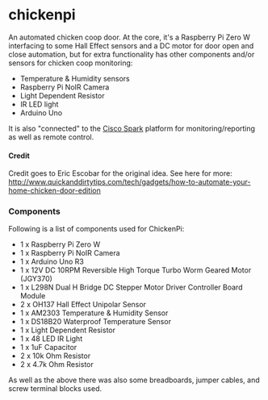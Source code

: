 # chickenpi

An automated chicken coop door.  At the core, it's a Raspberry Pi Zero W interfacing to some Hall Effect sensors and a DC motor for door open and close automation, but for extra functionality has other components and/or sensors for chicken coop monitoring:

- Temperature & Humidity sensors
- Raspberry Pi NoIR Camera
- Light Dependent Resistor
- IR LED light
- Arduino Uno

It is also "connected" to the [Cisco Spark](https://www.ciscospark.com/) platform for monitoring/reporting as well as remote control.


#### Credit
Credit goes to Eric Escobar for the original idea.  See here for more: http://www.quickanddirtytips.com/tech/gadgets/how-to-automate-your-home-chicken-door-edition

### Components

Following is a list of components used for ChickenPi:

- 1 x Raspberry Pi Zero W
- 1 x Raspberry Pi NoIR Camera
- 1 x Arduino Uno R3
- 1 x 12V DC 10RPM Reversible High Torque Turbo Worm Geared Motor (JGY370)
- 1 x L298N Dual H Bridge DC Stepper Motor Driver Controller Board Module
- 2 x OH137 Hall Effect Unipolar Sensor
- 1 x AM2303 Temperature & Humidity Sensor
- 1 x DS18B20 Waterproof Temperature Sensor
- 1 x Light Dependent Resistor
- 1 x 48 LED IR Light
- 1 x 1uF Capacitor
- 2 x 10k Ohm Resistor
- 2 x 4.7k Ohm Resistor

As well as the above there was also some breadboards, jumper cables, and screw terminal blocks used.

